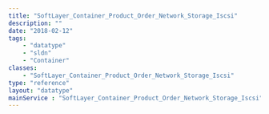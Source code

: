 ```yaml
---
title: "SoftLayer_Container_Product_Order_Network_Storage_Iscsi"
description: ""
date: "2018-02-12"
tags:
    - "datatype"
    - "sldn"
    - "Container"
classes:
    - "SoftLayer_Container_Product_Order_Network_Storage_Iscsi"
type: "reference"
layout: "datatype"
mainService : "SoftLayer_Container_Product_Order_Network_Storage_Iscsi"
---
```


